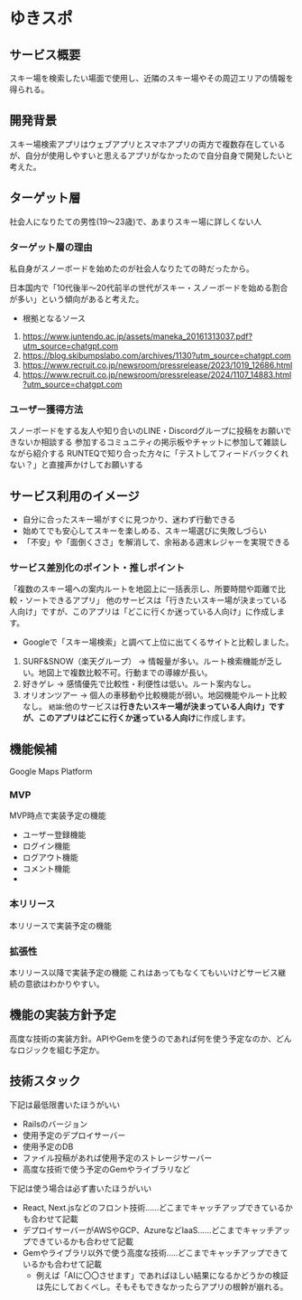 # ゆきスポ

##  サービス概要
スキー場を検索したい場面で使用し、近隣のスキー場やその周辺エリアの情報を得られる。

## 開発背景
スキー場検索アプリはウェブアプリとスマホアプリの両方で複数存在しているが、自分が使用しやすいと思えるアプリがなかったので自分自身で開発したいと考えた。

## ターゲット層
社会人になりたての男性(19〜23歳)で、あまりスキー場に詳しくない人

### ターゲット層の理由
私自身がスノーボードを始めたのが社会人なりたての時だったから。

日本国内で「10代後半〜20代前半の世代がスキー・スノーボードを始める割合が多い」という傾向があると考えた。
- 根拠となるソース
1. https://www.juntendo.ac.jp/assets/maneka_20161313037.pdf?utm_source=chatgpt.com
2. https://blog.skibumpslabo.com/archives/1130?utm_source=chatgpt.com
3. https://www.recruit.co.jp/newsroom/pressrelease/2023/1019_12686.html
4. https://www.recruit.co.jp/newsroom/pressrelease/2024/1107_14883.html?utm_source=chatgpt.com

### ユーザー獲得方法
スノーボードをする友人や知り合いのLINE・Discordグループに投稿をお願いできないか相談する
参加するコミュニティの掲示板やチャットに参加して雑談しながら紹介する
RUNTEQで知り合った方々に「テストしてフィードバックくれない？」と直接声かけしてお願いする

## サービス利用のイメージ
- 自分に合ったスキー場がすぐに見つかり、迷わず行動できる
- 始めてでも安心してスキーを楽しめる、スキー場選びに失敗しづらい
- 「不安」や「面倒くささ」を解消して、余裕ある週末レジャーを実現できる

### サービス差別化のポイント・推しポイント
「複数のスキー場への案内ルートを地図上に一括表示し、所要時間や距離で比較・ソートできるアプリ」
他のサービスは「行きたいスキー場が決まっている人向け」ですが、このアプリは「どこに行くか迷っている人向け」に作成します。

- Googleで「スキー場検索」と調べて上位に出てくるサイトと比較しました。
1. SURF&SNOW（楽天グループ） → 情報量が多い。ルート検索機能が乏しい。地図上で複数比較不可。行動までの導線が長い。
2. 好きゲレ → 感情優先で比較性・利便性は低い。ルート案内なし。
3. オリオンツアー → 個人の車移動や比較機能が弱い。地図機能やルート比較なし。
`結論`:他のサービスは**行きたいスキー場が決まっている人向け」**ですが、このアプリは**どこに行くか迷っている人向け**に作成します。

## 機能候補
Google Maps Platform

### MVP
MVP時点で実装予定の機能
- ユーザー登録機能
- ログイン機能
- ログアウト機能
- コメント機能
- 

### 本リリース
本リリースで実装予定の機能

### 拡張性
本リリース以降で実装予定の機能
これはあってもなくてもいいけどサービス継続の意欲はわかりやすい。

## 機能の実装方針予定
高度な技術の実装方針。APIやGemを使うのであれば何を使う予定なのか、どんなロジックを組む予定か。

## 技術スタック
下記は最低限書いたほうがいい
- Railsのバージョン
- 使用予定のデプロイサーバー
- 使用予定のDB
- ファイル投稿があれば使用予定のストレージサーバー
- 高度な技術で使う予定のGemやライブラリなど

下記は使う場合は必ず書いたほうがいい
- React, Next.jsなどのフロント技術......どこまでキャッチアップできているかも合わせて記載
- デプロイサーバーがAWSやGCP、AzureなどIaaS......どこまでキャッチアップできているかも合わせて記載
- Gemやライブラリ以外で使う高度な技術.....どこまでキャッチアップできているかも合わせて記載
   - 例えば「AIに〇〇させます」であればほしい結果になるかどうかの検証は先にしておくべし。そもそもできなかったらアプリの根幹が崩れる。
